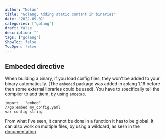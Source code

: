 ```yaml
---
author: "Nolan"
title: "Golang, Adding static content in binaries"
date: "2022-09-09"
categories: ["golang"]
draft: false
description: ""
tags: ["golang"]
ShowToc: false
TocOpen: false
---
```


## Embeded directive

When building a binary, if you load config files, they won't be added to your binary automatically. (The `embeded` package was added in golang 1.16 before then some external libraries could be used). 
You have to specifically tell the compiler to add them, by using `embeded`.


```golang
import _ "embed"
//go:embed my_config.yaml
var config string
```

From what I've seen, it cannot be done in a function it has to be global.
It can also work on multiple files, by using a wildcard, as seen in the [documentation](https://pkg.go.dev/embed)